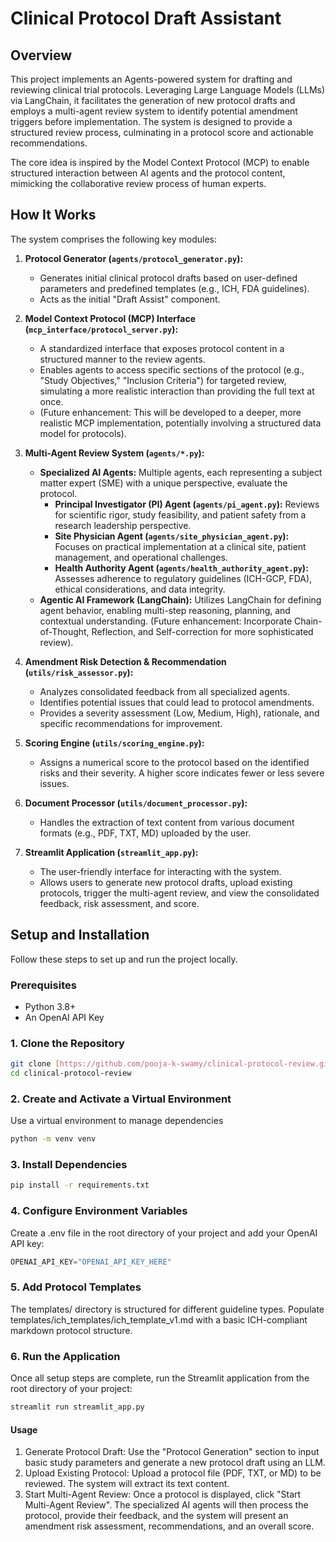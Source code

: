 # Clinical Protocol Draft Assistant

## Overview

This project implements an Agents-powered system for drafting and reviewing clinical trial protocols. Leveraging Large Language Models (LLMs) via LangChain, it facilitates the generation of new protocol drafts and employs a multi-agent review system to identify potential amendment triggers before implementation. The system is designed to provide a structured review process, culminating in a protocol score and actionable recommendations.

The core idea is inspired by the Model Context Protocol (MCP) to enable structured interaction between AI agents and the protocol content, mimicking the collaborative review process of human experts.

## How It Works

The system comprises the following key modules:

1.  **Protocol Generator (`agents/protocol_generator.py`):**
    * Generates initial clinical protocol drafts based on user-defined parameters and predefined templates (e.g., ICH, FDA guidelines).
    * Acts as the initial "Draft Assist" component.

2.  **Model Context Protocol (MCP) Interface (`mcp_interface/protocol_server.py`):**
    * A standardized interface that exposes protocol content in a structured manner to the review agents.
    * Enables agents to access specific sections of the protocol (e.g., "Study Objectives," "Inclusion Criteria") for targeted review, simulating a more realistic interaction than providing the full text at once.
    * (Future enhancement: This will be developed to a deeper, more realistic MCP implementation, potentially involving a structured data model for protocols).

3.  **Multi-Agent Review System (`agents/*.py`):**
    * **Specialized AI Agents:** Multiple agents, each representing a subject matter expert (SME) with a unique perspective, evaluate the protocol.
        * **Principal Investigator (PI) Agent (`agents/pi_agent.py`):** Reviews for scientific rigor, study feasibility, and patient safety from a research leadership perspective.
        * **Site Physician Agent (`agents/site_physician_agent.py`):** Focuses on practical implementation at a clinical site, patient management, and operational challenges.
        * **Health Authority Agent (`agents/health_authority_agent.py`):** Assesses adherence to regulatory guidelines (ICH-GCP, FDA), ethical considerations, and data integrity.
    * **Agentic AI Framework (LangChain):** Utilizes LangChain for defining agent behavior, enabling multi-step reasoning, planning, and contextual understanding. (Future enhancement: Incorporate Chain-of-Thought, Reflection, and Self-correction for more sophisticated review).

4.  **Amendment Risk Detection & Recommendation (`utils/risk_assessor.py`):**
    * Analyzes consolidated feedback from all specialized agents.
    * Identifies potential issues that could lead to protocol amendments.
    * Provides a severity assessment (Low, Medium, High), rationale, and specific recommendations for improvement.

5.  **Scoring Engine (`utils/scoring_engine.py`):**
    * Assigns a numerical score to the protocol based on the identified risks and their severity. A higher score indicates fewer or less severe issues.

6.  **Document Processor (`utils/document_processor.py`):**
    * Handles the extraction of text content from various document formats (e.g., PDF, TXT, MD) uploaded by the user.

7.  **Streamlit Application (`streamlit_app.py`):**
    * The user-friendly interface for interacting with the system.
    * Allows users to generate new protocol drafts, upload existing protocols, trigger the multi-agent review, and view the consolidated feedback, risk assessment, and score.


## Setup and Installation

Follow these steps to set up and run the project locally.

### Prerequisites

* Python 3.8+
* An OpenAI API Key

### 1. Clone the Repository

```bash
git clone [https://github.com/pooja-k-swamy/clinical-protocol-review.git](https://github.com/pooja-k-swamy/clinical-protocol-review.git)
cd clinical-protocol-review
```

### 2. Create and Activate a Virtual Environment
Use a virtual environment to manage dependencies

```bash
python -m venv venv
```

### 3. Install Dependencies
```bash
pip install -r requirements.txt
```

### 4. Configure Environment Variables
Create a .env file in the root directory of your project and add your OpenAI API key:
```python
OPENAI_API_KEY="OPENAI_API_KEY_HERE"
```

### 5. Add Protocol Templates
The templates/ directory is structured for different guideline types. Populate templates/ich_templates/ich_template_v1.md with a basic ICH-compliant markdown protocol structure.

### 6. Run the Application
Once all setup steps are complete, run the Streamlit application from the root directory of your project:

```bash
streamlit run streamlit_app.py
```


#### Usage
1. Generate Protocol Draft: Use the "Protocol Generation" section to input basic study parameters and generate a new protocol draft using an LLM.
2. Upload Existing Protocol: Upload a protocol file (PDF, TXT, or MD) to be reviewed. The system will extract its text content.
3. Start Multi-Agent Review: Once a protocol is displayed, click "Start Multi-Agent Review". The specialized AI agents will then process the protocol, provide their feedback, and the system will present an amendment risk assessment, recommendations, and an overall score.
